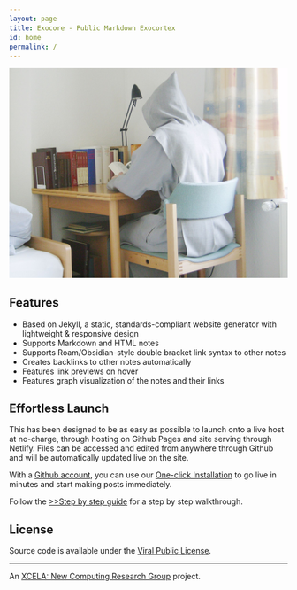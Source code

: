 ```yaml
---
layout: page
title: Exocore - Public Markdown Exocortex
id: home
permalink: /
---
```


![study-monk](/assets/image.jpg)

## Features

- Based on Jekyll, a static, standards-compliant website generator with lightweight & responsive design
- Supports Markdown and HTML notes
- Supports Roam/Obsidian-style double bracket link syntax to other notes
- Creates backlinks to other notes automatically
- Features link previews on hover
- Features graph visualization of the notes and their links

## Effortless Launch

This has been designed to be as easy as possible to launch onto a live host at no-charge, through hosting on Github Pages and site serving through Netlify. Files can be accessed and edited from anywhere through Github and will be automatically updated live on the site.

With a [Github account](https://github.com/join), you can use our [One-click Installation](https://app.netlify.com/start/deploy?repository=https://github.com/xcela/exocore) to go live in minutes and start making posts immediately.

Follow the [>>Step by step guide](step-by-step-tutorial) for a step by step walkthrough.

## License

Source code is available under the [Viral Public License](LICENSE.md).

---

An [XCELA: New Computing Research Group](https://xcela.org) project.
